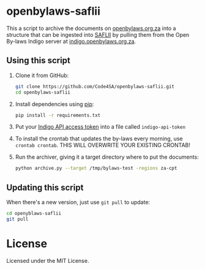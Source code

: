# openbylaws-saflii

This a script to archive the documents on [openbylaws.org.za](http://openbylaws.org.za) into a
structure that can be ingested into [SAFLII](http://www.saflii.org/) by pulling them from the Open By-laws Indigo server at [indigo.openbylaws.org.za](https://indigo.openbylaws.org.za).

## Using this script

1. Clone it from GitHub:

    ```bash
    git clone https://github.com/Code4SA/openbylaws-saflii.git
    cd openbylaws-saflii
    ```

2. Install dependencies using [pip](https://pip.pypa.io/en/stable/):

    ```bash
    pip install -r requirements.txt
    ```

3. Put your [Indigo API access token](https://indigo.openbylaws.org.za/accounts/profile/api/) into a file called `indigo-api-token`

4. To install the crontab that updates the by-laws every morning, use ``crontab crontab``. THIS WILL OVERWRITE YOUR EXISTING CRONTAB!

5. Run the archiver, giving it a target directory where to put the documents:

    ```bash
    python archive.py --target /tmp/bylaws-test -regions za-cpt
    ```


## Updating this script

When there's a new version, just use ``git pull`` to update:

```bash
cd openyblaws-saflii
git pull
```

# License

Licensed under the MIT License.
